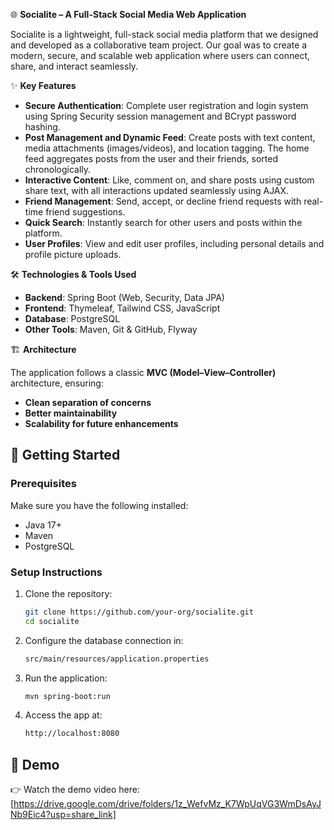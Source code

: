 🌐 **Socialite – A Full-Stack Social Media Web Application**

Socialite is a lightweight, full-stack social media platform that we designed and developed as a collaborative team project.
Our goal was to create a modern, secure, and scalable web application where users can connect, share, and interact seamlessly.

✨ **Key Features**

-  **Secure Authentication**: Complete user registration and login system using Spring Security session management and BCrypt password hashing.  
-  **Post Management and Dynamic Feed**: Create posts with text content, media attachments (images/videos), and location tagging. The home feed aggregates posts from the user and their friends, sorted chronologically.  
-  **Interactive Content**: Like, comment on, and share posts using custom share text, with all interactions updated seamlessly using AJAX.  
-  **Friend Management**: Send, accept, or decline friend requests with real-time friend suggestions.  
-  **Quick Search**: Instantly search for other users and posts within the platform.  
-  **User Profiles**: View and edit user profiles, including personal details and profile picture uploads.  


🛠 **Technologies & Tools Used**

-  **Backend**: Spring Boot (Web, Security, Data JPA)  
-  **Frontend**: Thymeleaf, Tailwind CSS, JavaScript  
-  **Database**: PostgreSQL  
-  **Other Tools**: Maven, Git & GitHub, Flyway  


🏗️ **Architecture**

The application follows a classic **MVC (Model–View–Controller)** architecture, ensuring:  

-  **Clean separation of concerns**  
-  **Better maintainability**  
-  **Scalability for future enhancements**


## 🚀 Getting Started

### Prerequisites
Make sure you have the following installed:
- Java 17+
- Maven
- PostgreSQL

### Setup Instructions
1. Clone the repository:
   ```bash
   git clone https://github.com/your-org/socialite.git
   cd socialite
   
2. Configure the database connection in:
   ```bash
   src/main/resources/application.properties

3. Run the application: 
   ```bash
   mvn spring-boot:run

4. Access the app at:
   ```bash
   http://localhost:8080


## 📸 Demo

👉 Watch the demo video here: [https://drive.google.com/drive/folders/1z_WefvMz_K7WpUqVG3WmDsAyJNb9Eic4?usp=share_link]

   
  


   
  

